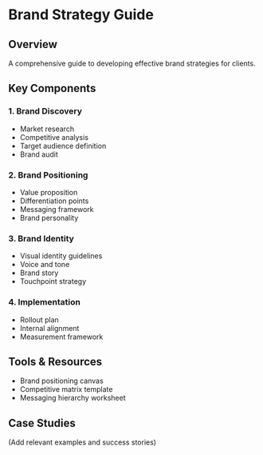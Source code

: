 # Brand Strategy Guide

## Overview
A comprehensive guide to developing effective brand strategies for clients.

## Key Components

### 1. Brand Discovery
- Market research
- Competitive analysis
- Target audience definition
- Brand audit

### 2. Brand Positioning
- Value proposition
- Differentiation points
- Messaging framework
- Brand personality

### 3. Brand Identity
- Visual identity guidelines
- Voice and tone
- Brand story
- Touchpoint strategy

### 4. Implementation
- Rollout plan
- Internal alignment
- Measurement framework

## Tools & Resources
- Brand positioning canvas
- Competitive matrix template
- Messaging hierarchy worksheet

## Case Studies
(Add relevant examples and success stories)